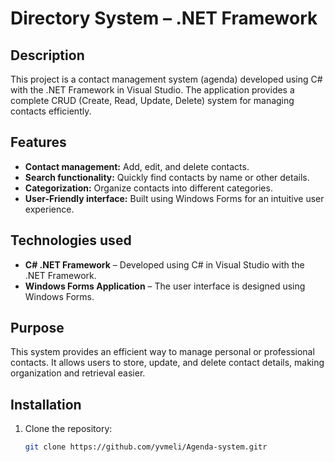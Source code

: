 # Directory System – .NET Framework

## Description  
This project is a contact management system (agenda) developed using C# with the .NET Framework in Visual Studio. The application provides a complete CRUD (Create, Read, Update, Delete) system for managing contacts efficiently.

## Features  
- **Contact management:** Add, edit, and delete contacts.  
- **Search functionality:** Quickly find contacts by name or other details.  
- **Categorization:** Organize contacts into different categories.  
- **User-Friendly interface:** Built using Windows Forms for an intuitive user experience.

## Technologies used  
- **C# .NET Framework** – Developed using C# in Visual Studio with the .NET Framework.  
- **Windows Forms Application** – The user interface is designed using Windows Forms.  

## Purpose  
This system provides an efficient way to manage personal or professional contacts. It allows users to store, update, and delete contact details, making organization and retrieval easier.  

## Installation  
1. Clone the repository:  
   ```bash
   git clone https://github.com/yvmeli/Agenda-system.gitr
